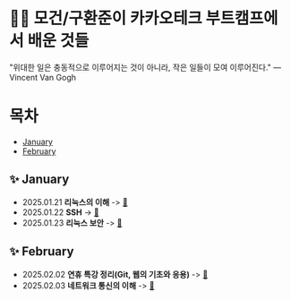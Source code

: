 # ✍🏻 모건/구환준이 카카오테크 부트캠프에서 배운 것들 
"위대한 일은 충동적으로 이루어지는 것이 아니라, 작은 일들이 모여 이루어진다."
— Vincent Van Gogh

# 목차

- [January](#January)
- [February](#February)

## ✨ January
- 2025.01.21 **리눅스의 이해** -> [🔗](Jan/2025-01-21.md)
- 2025.01.22 **SSH** -> [🔗](Jan/2025-01-22.md)
- 2025.01.23 **리눅스 보안** -> [🔗](Jan/2025-01-23.md)
## ✨ February
- 2025.02.02 **연휴 특강 정리(Git, 웹의 기초와 응용)** -> [🔗](Feb/2025-02-02.md)
- 2025.02.03 **네트워크 통신의 이해** -> [🔗](Feb/2025-02-03.md)
